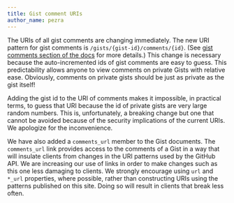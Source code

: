 ```yaml
---
title: Gist comment URIs
author_name: pezra
---
```


The URIs of all gist comments are changing immediately. The new URI pattern for gist comments is `/gists/{gist-id}/comments/{id}`. (See [gist comments section of the docs](/v3/gists/comments/) for more details.) This change is necessary because the auto-incremented ids of gist comments are easy to guess. This predictability allows anyone to view comments on private Gists with relative ease. Obviously, comments on private gists should be just as private as the gist itself!

Adding the gist id to the URI of comments makes it impossible, in practical terms, to guess that URI because the id of private gists are very large random numbers. This is, unfortunately, a breaking change but one that cannot be avoided because of the security implications of the current URIs. We apologize for the inconvenience.

We have also added a `comments_url` member to the Gist documents. The `comments_url` link provides access to the comments of a Gist in a way that will insulate clients from changes in the URI patterns used by the GitHub API. We are increasing our use of links in order to make changes such as this one less damaging to clients. We strongly encourage using `url` and `*_url` properties, where possible, rather than constructing URIs using the patterns published on this site. Doing so will result in clients that break less often.
